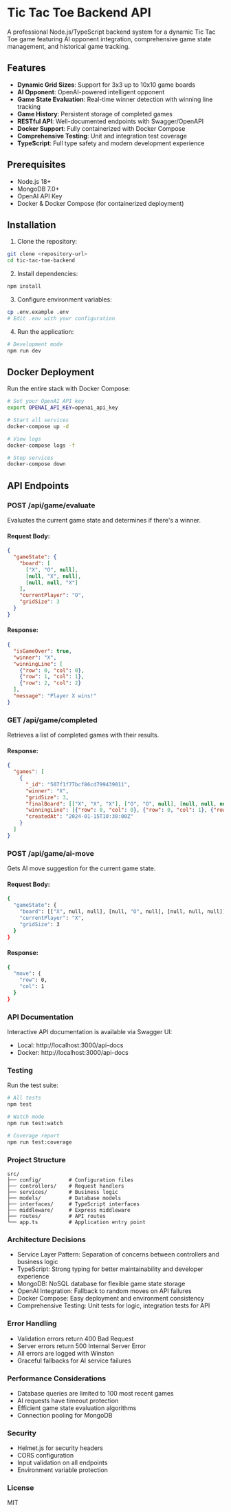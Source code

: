 # Tic Tac Toe Backend API

A professional Node.js/TypeScript backend system for a dynamic Tic Tac Toe game featuring AI opponent integration, comprehensive game state management, and historical game tracking.

## Features

- **Dynamic Grid Sizes**: Support for 3x3 up to 10x10 game boards
- **AI Opponent**: OpenAI-powered intelligent opponent
- **Game State Evaluation**: Real-time winner detection with winning line tracking
- **Game History**: Persistent storage of completed games
- **RESTful API**: Well-documented endpoints with Swagger/OpenAPI
- **Docker Support**: Fully containerized with Docker Compose
- **Comprehensive Testing**: Unit and integration test coverage
- **TypeScript**: Full type safety and modern development experience

## Prerequisites

- Node.js 18+ 
- MongoDB 7.0+
- OpenAI API Key
- Docker & Docker Compose (for containerized deployment)

## Installation

1. Clone the repository:
```bash
git clone <repository-url>
cd tic-tac-toe-backend
```

2. Install dependencies:

```bash
npm install
```

3. Configure environment variables:

```bash
cp .env.example .env
# Edit .env with your configuration
```

4. Run the application:

```bash
# Development mode
npm run dev
```

## Docker Deployment

Run the entire stack with Docker Compose:

```bash
# Set your OpenAI API key
export OPENAI_API_KEY=openai_api_key

# Start all services
docker-compose up -d

# View logs
docker-compose logs -f

# Stop services
docker-compose down
```

## API Endpoints

### POST /api/game/evaluate

Evaluates the current game state and determines if there's a winner.

#### Request Body:

```json
{
  "gameState": {
    "board": [
      ["X", "O", null],
      [null, "X", null],
      [null, null, "X"]
    ],
    "currentPlayer": "O",
    "gridSize": 3
  }
}
```

#### Response:

```json
{
  "isGameOver": true,
  "winner": "X",
  "winningLine": [
    {"row": 0, "col": 0},
    {"row": 1, "col": 1},
    {"row": 2, "col": 2}
  ],
  "message": "Player X wins!"
}
```

### GET /api/game/completed

Retrieves a list of completed games with their results.

#### Response:

```json
{
  "games": [
    {
      "_id": "507f1f77bcf86cd799439011",
      "winner": "X",
      "gridSize": 3,
      "finalBoard": [["X", "X", "X"], ["O", "O", null], [null, null, null]],
      "winningLine": [{"row": 0, "col": 0}, {"row": 0, "col": 1}, {"row": 0, "col": 2}],
      "createdAt": "2024-01-15T10:30:00Z"
    }
  ]
}
```

### POST /api/game/ai-move

Gets AI move suggestion for the current game state.

#### Request Body:

```bash
{
  "gameState": {
    "board": [["X", null, null], [null, "O", null], [null, null, null]],
    "currentPlayer": "X",
    "gridSize": 3
  }
}
```

#### Response:
```bash
{
  "move": {
    "row": 0,
    "col": 1
  }
}
```

### API Documentation

Interactive API documentation is available via Swagger UI:

- Local: http://localhost:3000/api-docs
- Docker: http://localhost:3000/api-docs

### Testing

Run the test suite:

```bash
# All tests
npm test

# Watch mode
npm run test:watch

# Coverage report
npm run test:coverage
```

### Project Structure

```text
src/
├── config/         # Configuration files
├── controllers/    # Request handlers
├── services/       # Business logic
├── models/         # Database models
├── interfaces/     # TypeScript interfaces
├── middleware/     # Express middleware
├── routes/         # API routes
└── app.ts          # Application entry point
```

### Architecture Decisions

- Service Layer Pattern: Separation of concerns between controllers and business logic
- TypeScript: Strong typing for better maintainability and developer experience
- MongoDB: NoSQL database for flexible game state storage
- OpenAI Integration: Fallback to random moves on API failures
- Docker Compose: Easy deployment and environment consistency
- Comprehensive Testing: Unit tests for logic, integration tests for API

### Error Handling

- Validation errors return 400 Bad Request
- Server errors return 500 Internal Server Error
- All errors are logged with Winston
- Graceful fallbacks for AI service failures

### Performance Considerations

- Database queries are limited to 100 most recent games
- AI requests have timeout protection
- Efficient game state evaluation algorithms
- Connection pooling for MongoDB

### Security

- Helmet.js for security headers
- CORS configuration
- Input validation on all endpoints
- Environment variable protection

### License

MIT
